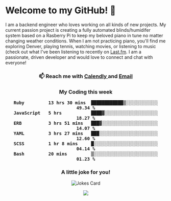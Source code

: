 <h1> Welcome to my GitHub! 👋 </h1>


  I am a backend engineer who loves working on all kinds of new projects. My current passion project is creating a fully automated blinds/humidifer system based on a Rasberry Pi to keep my beloved piano in tune no matter changing weather conditions. When I am not practicing piano, you'll find me exploring Denver, playing tennis, watching movies, or listening to music (check out what I've been listening to recently on [Last.fm](https://www.last.fm/user/mballa000). I am a passionate, driven developer and would love to connect and chat with everyone!

<h3 align = "center"> 📫 Reach me with <a href = "https://calendly.com/msbrandt00/30min"> Calendly </a> and <a href="mailto:msbrandt00@gmail.com">Email</a> 
 </h3>


 
<div align = "center"
[![Anurag's GitHub stats](https://github-readme-stats.vercel.app/api?username=mbrandt00)](https://github.com/anuraghazra/github-readme-stats)
          </div>
<h3 align="center">
  My Coding this week
<!--START_SECTION:waka-->

```text
Ruby         13 hrs 30 mins  ████████████▒░░░░░░░░░░░░   49.34 %
JavaScript   5 hrs           ████▓░░░░░░░░░░░░░░░░░░░░   18.27 %
ERB          3 hrs 51 mins   ███▓░░░░░░░░░░░░░░░░░░░░░   14.07 %
YAML         3 hrs 27 mins   ███░░░░░░░░░░░░░░░░░░░░░░   12.60 %
SCSS         1 hr 8 mins     █░░░░░░░░░░░░░░░░░░░░░░░░   04.14 %
Bash         20 mins         ▒░░░░░░░░░░░░░░░░░░░░░░░░   01.23 %
```

<!--END_SECTION:waka-->

### A little joke for you!

![Jokes Card](https://readme-jokes.vercel.app/api?hideBorder)

<a href="https://www.linkedin.com/in/mbrandt00/"><img src="https://img.shields.io/badge/linkedin-%230077B5.svg?&style=for-the-badge&logo=linkedin&logoColor=white" /></a>
